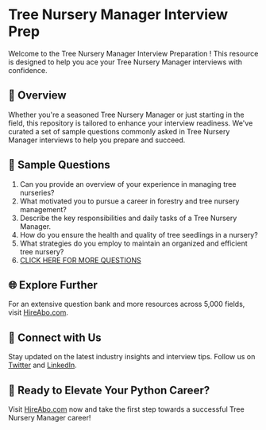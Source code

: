 # Tree Nursery Manager Interview Prep

Welcome to the Tree Nursery Manager Interview Preparation ! This resource is designed to help you ace your Tree Nursery Manager interviews with confidence.

## 🚀 Overview

Whether you're a seasoned Tree Nursery Manager or just starting in the field, this repository is tailored to enhance your interview readiness. We've curated a set of sample questions commonly asked in Tree Nursery Manager interviews to help you prepare and succeed.

## 📝 Sample Questions

1. Can you provide an overview of your experience in managing tree nurseries?
2. What motivated you to pursue a career in forestry and tree nursery management?
3. Describe the key responsibilities and daily tasks of a Tree Nursery Manager.
4. How do you ensure the health and quality of tree seedlings in a nursery?
5. What strategies do you employ to maintain an organized and efficient tree nursery?
6. [CLICK HERE FOR MORE QUESTIONS](https://hireabo.com/job/10_2_9/Tree%20Nursery%20Manager)

## 🌐 Explore Further

For an extensive question bank and more resources across 5,000 fields, visit [HireAbo.com](https://www.hireabo.com).

## 📱 Connect with Us

Stay updated on the latest industry insights and interview tips. Follow us on [Twitter](https://twitter.com/hireabo) and [LinkedIn](https://www.linkedin.com/in/hire-abo-3609972a8/).

## 🚀 Ready to Elevate Your Python Career?

Visit [HireAbo.com](https://www.hireabo.com) now and take the first step towards a successful Tree Nursery Manager career!